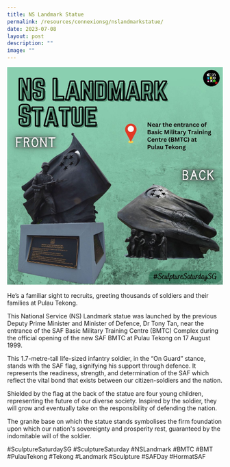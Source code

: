 ```yaml
---
title: NS Landmark Statue
permalink: /resources/connexionsg/nslandmarkstatue/
date: 2023-07-08
layout: post
description: ""
image: ""
---
```

![](/images/connexionsg/2023/ns%20landmark.PNG)

He’s a familiar sight to recruits, greeting thousands of soldiers and their families at Pulau Tekong.

This National Service (NS) Landmark statue was launched by the previous Deputy Prime Minister and Minister of Defence, Dr Tony Tan, near the entrance of the SAF Basic Military Training Centre (BMTC) Complex during the official opening of the new SAF BMTC at Pulau Tekong on 17 August 1999.

This 1.7-metre-tall life-sized infantry soldier, in the “On Guard” stance, stands with the SAF flag, signifying his support through defence. It represents the readiness, strength, and determination of the SAF which reflect the vital bond that exists between our citizen-soldiers and the nation.

Shielded by the flag at the back of the statue are four young children, representing the future of our diverse society. Inspired by the soldier, they will grow and eventually take on the responsibility of defending the nation.

The granite base on which the statue stands symbolises the firm foundation upon which our nation's sovereignty and prosperity rest, guaranteed by the indomitable will of the soldier.

#SculptureSaturdaySG #SculptureSaturday #NSLandmark #BMTC #BMT #PulauTekong #Tekong #Landmark #Sculpture #SAFDay #HormatSAF
